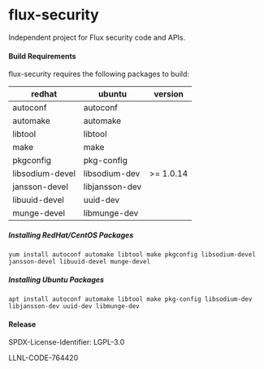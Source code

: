 # flux-security
Independent project for Flux security code and APIs.

#### Build Requirements

flux-security requires the following packages to build:

**redhat**	| **ubuntu**		| **version**
----------	| ----------		| -----------
autoconf	| autoconf		|
automake	| automake		|
libtool		| libtool		|
make		| make			|
pkgconfig	| pkg-config	|
libsodium-devel	| libsodium-dev		| >= 1.0.14
jansson-devel	| libjansson-dev	|
libuuid-devel	| uuid-dev		|
munge-devel	| libmunge-dev		|

##### Installing RedHat/CentOS Packages
```
yum install autoconf automake libtool make pkgconfig libsodium-devel jansson-devel libuuid-devel munge-devel
```

##### Installing Ubuntu Packages
```
apt install autoconf automake libtool make pkg-config libsodium-dev libjansson-dev uuid-dev libmunge-dev
```

#### Release

SPDX-License-Identifier: LGPL-3.0

LLNL-CODE-764420

